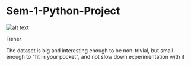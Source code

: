 # Sem-1-Python-Project

![alt text](https://upload.wikimedia.org/wikipedia/commons/5/56/Kosaciec_szczecinkowaty_Iris_setosa.jpg)

Fisher

The dataset is big and interesting enough to be non-trivial, but small enough to "fit in your pocket", and not slow down experimentation with it




